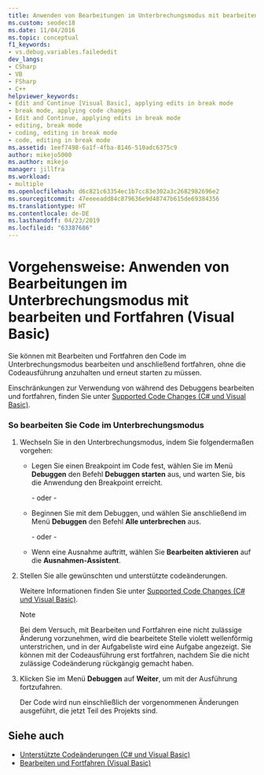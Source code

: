 ```yaml
---
title: Anwenden von Bearbeitungen im Unterbrechungsmodus mit bearbeiten und fortfahren | Microsoft-Dokumentation
ms.custom: seodec18
ms.date: 11/04/2016
ms.topic: conceptual
f1_keywords:
- vs.debug.variables.failededit
dev_langs:
- CSharp
- VB
- FSharp
- C++
helpviewer_keywords:
- Edit and Continue [Visual Basic], applying edits in break mode
- break mode, applying code changes
- Edit and Continue, applying edits in break mode
- editing, break mode
- coding, editing in break mode
- code, editing in break mode
ms.assetid: 1eef7498-6a1f-4fba-8146-510adc6375c9
author: mikejo5000
ms.author: mikejo
manager: jillfra
ms.workload:
- multiple
ms.openlocfilehash: d6c821c63354ec1b7cc83e302a3c2682982696e2
ms.sourcegitcommit: 47eeeeadd84c879636e9d48747b615de69384356
ms.translationtype: HT
ms.contentlocale: de-DE
ms.lasthandoff: 04/23/2019
ms.locfileid: "63387686"
---
```

# <a name="how-to-apply-edits-in-break-mode-with-edit-and-continue-visual-basic"></a>Vorgehensweise: Anwenden von Bearbeitungen im Unterbrechungsmodus mit bearbeiten und Fortfahren (Visual Basic)
Sie können mit Bearbeiten und Fortfahren den Code im Unterbrechungsmodus bearbeiten und anschließend fortfahren, ohne die Codeausführung anzuhalten und erneut starten zu müssen.

Einschränkungen zur Verwendung von während des Debuggens bearbeiten und fortfahren, finden Sie unter [Supported Code Changes (C# und Visual Basic)](../debugger/supported-code-changes-csharp.md).

### <a name="to-edit-code-in-break-mode"></a>So bearbeiten Sie Code im Unterbrechungsmodus

1. Wechseln Sie in den Unterbrechungsmodus, indem Sie folgendermaßen vorgehen:

    - Legen Sie einen Breakpoint im Code fest, wählen Sie im Menü **Debuggen** den Befehl **Debuggen starten** aus, und warten Sie, bis die Anwendung den Breakpoint erreicht.

         - oder - 

    - Beginnen Sie mit dem Debuggen, und wählen Sie anschließend im Menü **Debuggen** den Befehl **Alle unterbrechen** aus.

         - oder - 

    - Wenn eine Ausnahme auftritt, wählen Sie **Bearbeiten aktivieren** auf die **Ausnahmen-Assistent**.

2. Stellen Sie alle gewünschten und unterstützte codeänderungen.

     Weitere Informationen finden Sie unter [Supported Code Changes (C# und Visual Basic)](../debugger/supported-code-changes-csharp.md).

    > [!NOTE]
    > Bei dem Versuch, mit Bearbeiten und Fortfahren eine nicht zulässige Änderung vorzunehmen, wird die bearbeitete Stelle violett wellenförmig unterstrichen, und in der Aufgabeliste wird eine Aufgabe angezeigt. Sie können mit der Codeausführung erst fortfahren, nachdem Sie die nicht zulässige Codeänderung rückgängig gemacht haben.

3. Klicken Sie im Menü **Debuggen** auf **Weiter**, um mit der Ausführung fortzufahren.

     Der Code wird nun einschließlich der vorgenommenen Änderungen ausgeführt, die jetzt Teil des Projekts sind.

## <a name="see-also"></a>Siehe auch
- [Unterstützte Codeänderungen (C# und Visual Basic)](../debugger/supported-code-changes-csharp.md)
- [Bearbeiten und Fortfahren (Visual Basic)](../debugger/edit-and-continue-visual-basic.md)
